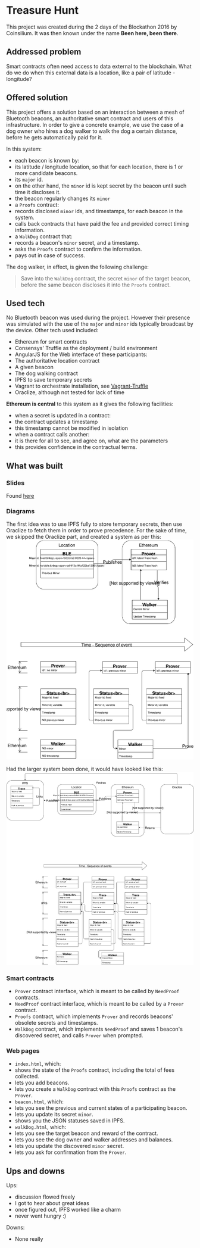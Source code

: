 # Treasure Hunt
This project was created during the 2 days of the Blockathon 2016 by Coinsilium. It was then known under the name __Been here, been there__.

## Addressed problem
Smart contracts often need access to data external to the blockchain. What do we do when this external data is a location, like a pair of latitude - longitude?

## Offered solution
This project offers a solution based on an interaction between a mesh of Bluetooth beacons, an authoritative smart contract and users of this infrastructure. In order to give a concrete example, we use the case of a dog owner who hires a dog walker to walk the dog a certain distance, before he gets automatically paid for it.

In this system:

* each beacon is known by:
 * its latitude / longitude location, so that for each location, there is 1 or more candidate beacons.
 * its `major` id.
 * on the other hand, the `minor` id is kept secret by the beacon until such time it discloses it.
* the beacon regularly changes its `minor`
* a `Proofs` contract:
 * records disclosed `minor` ids, and timestamps, for each beacon in the system.
 * calls back contracts that have paid the fee and provided correct timing information.
* a `WalkDog` contract that:
 * records a beacon's `minor` secret, and a timestamp.
 * asks the `Proofs` contract to confirm the information.
 * pays out in case of success. 

The dog walker, in effect, is given the following challenge:
> Save into the `WalkDog` contract, the secret `minor` of the target beacon, before the same beacon discloses it into the `Proofs` contract.

## Used tech
No Bluetooth beacon was used during the project. However their presence was simulated with the use of the `major` and `minor` ids typically broadcast by the device. Other tech used included:

* Ethereum for smart contracts
* Consensys' Truffle as the deployment / build environment
* AngularJS for the Web interface of these participants:
 * The authoritative location contract
 * A given beacon
 * The dog walking contract
* IPFS to save temporary secrets
* Vagrant to orchestrate installation, see [Vagrant-Truffle](https://github.com/xavierlepretre/truffle-vagrant)
* Oraclize, although not tested for lack of time

__Ethereum is central__ to this system as it gives the following facilities:

* when a secret is updated in a contract:
 * the contract updates a timestamp
 * this timestamp cannot be modified in isolation
* when a contract calls another:
 * it is there for all to see, and agree on, what are the parameters
 * this provides confidence in the contractual terms.

## What was built
### Slides
Found [here](https://docs.google.com/presentation/d/1_ld1m_6RaDJbTL0cCeuPJoD8wdNLN52oSEJ0tsM1B2A/edit?usp=sharing) 

### Diagrams
The first idea was to use IPFS fully to store temporary secrets, then use Oraclize to fetch them in order to prove precedence. For the sake of time, we skipped the Oraclize part, and created a system as per this:
![Diagram as done](https://raw.githubusercontent.com/xavierlepretre/treasure-hunt/master/doc/Prove%20your%20location.svg.xml.svg)

Had the larger system been done, it would have looked like this:
![Diagram that could have been done](https://raw.githubusercontent.com/xavierlepretre/treasure-hunt/master/doc/Prove%20your%20location%20with%20IPFS.svg.xml.svg)

### Smart contracts
* `Prover` contract interface, which is meant to be called by `NeedProof` contracts.
* `NeedProof` contract interface, which is meant to be called by a `Prover` contract.
* `Proofs` contract, which implements `Prover` and records beacons' obsolete secrets and timestamps.
* `WalkDog` contract, which implements `NeedProof` and saves 1 beacon's discovered secret, and calls `Prover` when prompted.

### Web pages
* `index.html`, which:
 * shows the state of the `Proofs` contract, including the total of fees collected.
 * lets you add beacons.
 * lets you create a `WalkDog` contract with this `Proofs` contract as the `Prover`.
* `beacon.html`, which:
 * lets you see the previous and current states of a participating beacon.
 * lets you update its secret `minor`.
 * shows you the JSON statuses saved in IPFS.
* `walkDog.html`, which:
 * lets you see the target beacon and reward of the contract.
 * lets you see the dog owner and walker addresses and balances.
 * lets you update the discovered `minor` secret.
 * lets you ask for confirmation from the `Prover`.

## Ups and downs
Ups:

* discussion flowed freely
* I got to hear about great ideas
* once figured out, IPFS worked like a charm
* never went hungry :)

Downs:

* None really